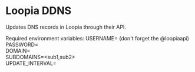 # Loopia DDNS

Updates DNS records in Loopia through their API.

Required environment variables:
USERNAME=<your-api-user> (don't forget the @loopiaapi)  
PASSWORD=<your-api-pw>  
DOMAIN=<your-domain>  
SUBDOMAINS=<sub1,sub2>  
UPDATE_INTERVAL=<seconds-interval>
